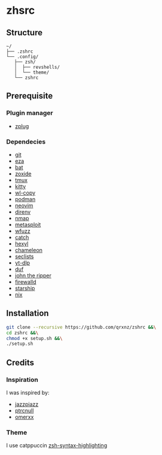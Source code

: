 # zhsrc

## Structure
```
~/
├── .zshrc
└── .config/
   ├── zsh/
   │  ├── revshells/
   │  └── theme/
   └── zshrc
```
## Prerequisite

### Plugin manager
- [zplug](https://github.com/zplug/zplug)

### Dependecies
- [git](https://git-scm.com/)
- [eza](https://github.com/eza-community/eza)
- [bat](https://github.com/sharkdp/bat)
- [zoxide](https://github.com/ajeetdsouza/zoxide)
- [tmux](https://github.com/tmux/tmux)
- [kitty](https://sw.kovidgoyal.net/kitty/)
- [wl-copy](https://github.com/bugaevc/wl-clipboard)
- [podman](https://podman.io/)
- [neovim](https://github.com/neovim)
- [direnv](https://direnv.net/)
- [nmap](https://nmap.org/)
- [metasploit](https://www.metasploit.com/)
- [wfuzz](https://github.com/xmendez/wfuzz)
- [catch](https://github.com/jazzpizazz/catch)
- [hexyl](https://github.com/sharkdp/hexyl)
- [chameleon](https://github.com/iustin24/chameleon)
- [seclists](https://github.com/danielmiessler/SecLists)
- [yt-dlp](https://github.com/yt-dlp/yt-dlp)
- [duf](https://github.com/muesli/duf)
- [john the ripper](https://www.openwall.com/john/)
- [firewalld](https://firewalld.org/)
- [starship](https://starship.rs/)
- [nix](https://nixos.org/download/)

## Installation
```sh
git clone --recursive https://github.com/qrxnz/zshrc &&\
cd zshrc &&\
chmod +x setup.sh &&\
./setup.sh
```

## Credits

### Inspiration

I was inspired by:
- [jazzpiazz](https://github.com/jazzpizazz/zsh-aliases)
- [ptrcnull](https://github.com/ptrcnull/dotfiles)
- [omerxx](https://github.com/omerxx/dotfiles)

### Theme
I use catppuccin [zsh-syntax-highlighting](https://github.com/catppuccin/zsh-syntax-highlighting.git)
